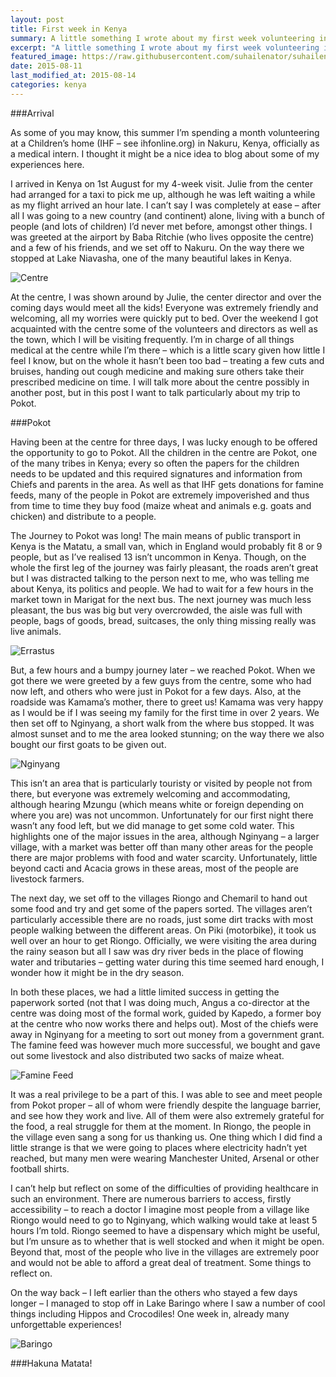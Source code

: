 ```yaml
---
layout: post
title: First week in Kenya
summary: A little something I wrote about my first week volunteering in Kenya.
excerpt: "A little something I wrote about my first week volunteering in Kenya"
featured_image: https://raw.githubusercontent.com/suhailenator/suhailenator.github.io/master/images/1.jpg
date: 2015-08-11
last_modified_at: 2015-08-14
categories: kenya
---
```

###Arrival

As some of you may know, this summer I’m spending a month volunteering at a Children’s home (IHF – see ihfonline.org) in Nakuru, Kenya, officially as a medical intern. I thought it might be a nice idea to blog about some of my experiences here.
 
I arrived in Kenya on 1st August for my 4-week visit. Julie from the center had arranged for a taxi to pick me up, although he was left waiting a while as my flight arrived an hour late. I can’t say I was completely at ease – after all I was going to a new country (and continent) alone, living with a bunch of people (and lots of children) I’d never met before, amongst other things. I was greeted at the airport by Baba Ritchie (who lives opposite the centre) and a few of his friends, and we set off to Nakuru. On the way there we stopped at Lake Niavasha, one of the many beautiful lakes in Kenya. 

![Centre](https://raw.githubusercontent.com/suhailenator/suhailenator.github.io/master/images/1.jpg)

At the centre, I was shown around by Julie, the center director and over the coming days would meet all the kids! Everyone was extremely friendly and welcoming, all my worries were quickly put to bed. Over the weekend I got acquainted with the centre some of the volunteers and directors as well as the town, which I will be visiting frequently. I’m in charge of all things medical at the centre while I’m there – which is a little scary given how little I feel I know, but on the whole it hasn’t been too bad – treating a few cuts and bruises, handing out cough medicine and making sure others take their prescribed medicine on time. I will talk more about the centre possibly in another post, but in this post I want to talk particularly about my trip to Pokot.

###Pokot

Having been at the centre for three days, I was lucky enough to be offered the opportunity to go to Pokot. All the children in the centre are Pokot, one of the many tribes in Kenya; every so often the papers for the children needs to be updated and this required signatures and information from Chiefs and parents in the area. As well as that IHF gets donations for famine feeds, many of the people in Pokot are extremely impoverished and thus from time to time they buy food (maize wheat and animals e.g. goats and chicken) and distribute to a people. 

The Journey to Pokot was long! The main means of public transport in Kenya is the Matatu, a small van, which in England would probably fit 8 or 9 people, but as I’ve realised 13 isn’t uncommon in Kenya. Though, on the whole the first leg of the journey was fairly pleasant, the roads aren’t great but I was distracted talking to the person next to me, who was telling me about Kenya, its politics and people. We had to wait for a few hours in the market town in Marigat for the next bus. The next journey was much less pleasant, the bus was big but very overcrowded, the aisle was full with people, bags of goods, bread, suitcases, the only thing missing really was live animals. 

![Errastus](https://raw.githubusercontent.com/suhailenator/suhailenator.github.io/master/images/3.jpg)

But, a few hours and a bumpy journey later – we reached Pokot. When we got there we were greeted by a few guys from the centre, some who had now left, and others who were just in Pokot for a few days. Also, at the roadside was Kamama’s mother, there to greet us! Kamama was very happy as I would be if I was seeing my family for the first time in over 2 years. We then set off to Nginyang, a short walk from the where bus stopped. It was almost sunset and to me the area looked stunning; on the way there we also bought our first goats to be given out. 

![Nginyang](https://raw.githubusercontent.com/suhailenator/suhailenator.github.io/master/images/2.jpg)

This isn’t an area that is particularly touristy or visited by people not from there, but everyone was extremely welcoming and accommodating, although hearing Mzungu (which means white or foreign depending on where you are) was not uncommon. Unfortunately for our first night there wasn’t any food left, but we did manage to get some cold water. This highlights one of the major issues in the area, although Nginyang – a larger village, with a market was better off than many other areas for the people there are major problems with food and water scarcity. Unfortunately, little beyond cacti and Acacia grows in these areas, most of the people are livestock farmers. 

The next day, we set off to the villages Riongo and Chemaril to hand out some food and try and get some of the papers sorted. The villages aren’t particularly accessible there are no roads, just some dirt tracks with most people walking between the different areas. On Piki (motorbike), it took us well over an hour to get Riongo. Officially, we were visiting the area during the rainy season but all I saw was dry river beds in the place of flowing water and tributaries – getting water during this time seemed hard enough, I wonder how it might be in the dry season. 

In both these places, we had a little limited success in getting the paperwork sorted (not that I was doing much, Angus a co-director at the centre was doing most of the formal work, guided by Kapedo, a former boy at the centre who now works there and helps out). Most of the chiefs were away in Nginyang for a meeting to sort out money from a government grant. The famine feed was however much more successful, we bought and gave out some livestock and also distributed two sacks of maize wheat. 

![Famine Feed](https://raw.githubusercontent.com/suhailenator/suhailenator.github.io/master/images/4.jpg)

It was a real privilege to be a part of this. I was able to see and meet people from Pokot proper – all of whom were friendly despite the language barrier, and see how they work and live. All of them were also extremely grateful for the food, a real struggle for them at the moment. In Riongo, the people in the village even sang a song for us thanking us. One thing which I did find a little strange is that we were going to places where electricity hadn’t yet reached, but many men were wearing Manchester United, Arsenal or other football shirts. 

I can’t help but reflect on some of the difficulties of providing healthcare in such an environment. There are numerous barriers to access, firstly accessibility – to reach a doctor I imagine most people from a village like Riongo would need to go to Nginyang, which walking would take at least 5 hours I’m told. Riongo seemed to have a dispensary which might be useful, but I’m unsure as to whether that is well stocked and when it might be open. Beyond that, most of the people who live in the villages are extremely poor and would not be able to afford a great deal of treatment. Some things to reflect on.  

On the way back – I left earlier than the others who stayed a few days longer – I managed to stop off in Lake Baringo where I saw a number of cool things including Hippos and Crocodiles! One week in, already many unforgettable experiences!

![Baringo](https://raw.githubusercontent.com/suhailenator/suhailenator.github.io/master/images/5.jpg)

###Hakuna Matata!	


